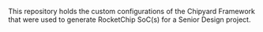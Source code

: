 This repository holds the custom configurations of the Chipyard Framework that were used to generate RocketChip SoC(s) for a Senior Design project.
